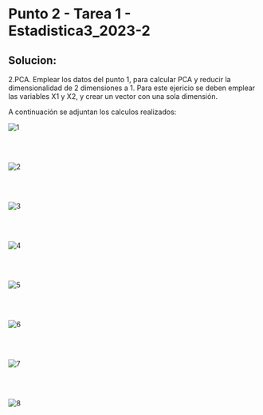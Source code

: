 # Punto 2 - Tarea 1 - Estadistica3_2023-2
## Solucion:

2.PCA. Emplear los datos del punto 1, para calcular PCA y reducir la dimensionalidad de 2 dimensiones a 1. Para este ejericio se deben emplear las variables X1 y X2, y crear un vector con una sola dimensión.

A continuación se adjuntan los calculos realizados:

![1](https://github.com/MiguelRiosT/Estadistica3_2023-2/blob/main/Tarea1/doc/ImagenesEmpleadas/Punto2/1.jpg)

<br>
<br>

![2](https://github.com/MiguelRiosT/Estadistica3_2023-2/blob/main/Tarea1/doc/ImagenesEmpleadas/Punto2/2.jpg)

<br>
<br>

![3](https://github.com/MiguelRiosT/Estadistica3_2023-2/blob/main/Tarea1/doc/ImagenesEmpleadas/Punto2/3.jpg)

<br>
<br>

![4](https://github.com/MiguelRiosT/Estadistica3_2023-2/blob/main/Tarea1/doc/ImagenesEmpleadas/Punto2/4.jpg)

<br>
<br>

![5](https://github.com/MiguelRiosT/Estadistica3_2023-2/blob/main/Tarea1/doc/ImagenesEmpleadas/Punto2/5.jpg)

<br>
<br>

![6](https://github.com/MiguelRiosT/Estadistica3_2023-2/blob/main/Tarea1/doc/ImagenesEmpleadas/Punto2/6.jpg)

<br>
<br>

![7](https://github.com/MiguelRiosT/Estadistica3_2023-2/blob/main/Tarea1/doc/ImagenesEmpleadas/Punto2/7.jpg)

<br>
<br>

![8](https://github.com/MiguelRiosT/Estadistica3_2023-2/blob/main/Tarea1/doc/ImagenesEmpleadas/Punto2/8.png)